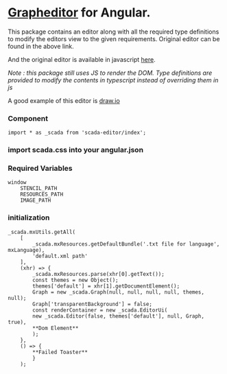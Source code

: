 # [Grapheditor](https://jgraph.github.io/mxgraph/javascript/examples/grapheditor/www/index.html) for Angular.

This package contains an editor along with all the required type definitions to modify the editors view to the given requirements.
Original editor can be found in the above link.

And the original editor is available in javascript [here](https://github.com/jgraph/mxgraph).

*Note : this package still uses JS to render the DOM. Type definitions are provided to modify the contents in typescript instead of overriding them in js*

A good example of this editor is [draw.io](https://app.diagrams.net/)

###  Component 
```
import * as _scada from 'scada-editor/index';
```

### import scada.css into your angular.json

### Required Variables

```
window
    STENCIL_PATH
    RESOURCES_PATH
    IMAGE_PATH
```

### initialization

```
_scada.mxUtils.getAll(
    [
        _scada.mxResources.getDefaultBundle('.txt file for language', mxLanguage),
        'default.xml path'
    ],
    (xhr) => {
        _scada.mxResources.parse(xhr[0].getText());
        const themes = new Object();
        themes['default'] = xhr[1].getDocumentElement();
        Graph = new _scada.Graph(null, null, null, null, themes, null);
        Graph['transparentBackground'] = false;
        const renderContainer = new _scada.EditorUi(
        new _scada.Editor(false, themes['default'], null, Graph, true),
        **Dom Element**
        );
    },
    () => {
        **Failed Toaster**
        }
    );
